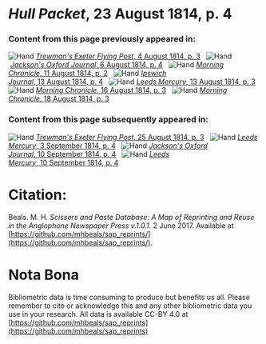 # *Hull Packet*, 23 August 1814, p. 4  
  
### Content from this page previously appeared in:  
![Hand](http://scissorsandpaste.net/wp-content/uploads/2017/06/smallhandpointer.png) [*Trewman's Exeter Flying Post*, 4 August 1814, p. 3](https://mhbeals.github.io/sap_html/Trewman's-Exeter-Flying-Post/Trewman's-Exeter-Flying-Post-4-August-1814-p-3)  
![Hand](http://scissorsandpaste.net/wp-content/uploads/2017/06/smallhandpointer.png) [*Jackson's Oxford Journal*, 6 August 1814, p. 4](https://mhbeals.github.io/sap_html/Jackson's-Oxford-Journal/Jackson's-Oxford-Journal-6-August-1814-p-4)  
![Hand](http://scissorsandpaste.net/wp-content/uploads/2017/06/smallhandpointer.png) [*Morning Chronicle*, 11 August 1814, p. 2](https://mhbeals.github.io/sap_html/Morning-Chronicle/Morning-Chronicle-11-August-1814-p-2)  
![Hand](http://scissorsandpaste.net/wp-content/uploads/2017/06/smallhandpointer.png) [*Ipswich Journal*, 13 August 1814, p. 4](https://mhbeals.github.io/sap_html/Ipswich-Journal/Ipswich-Journal-13-August-1814-p-4)  
![Hand](http://scissorsandpaste.net/wp-content/uploads/2017/06/smallhandpointer.png) [*Leeds Mercury*, 13 August 1814, p. 3](https://mhbeals.github.io/sap_html/Leeds-Mercury/Leeds-Mercury-13-August-1814-p-3)  
![Hand](http://scissorsandpaste.net/wp-content/uploads/2017/06/smallhandpointer.png) [*Morning Chronicle*, 16 August 1814, p. 3](https://mhbeals.github.io/sap_html/Morning-Chronicle/Morning-Chronicle-16-August-1814-p-3)  
![Hand](http://scissorsandpaste.net/wp-content/uploads/2017/06/smallhandpointer.png) [*Morning Chronicle*, 18 August 1814, p. 3](https://mhbeals.github.io/sap_html/Morning-Chronicle/Morning-Chronicle-18-August-1814-p-3)  
  
### Content from this page subsequently appeared in:  
![Hand](http://scissorsandpaste.net/wp-content/uploads/2017/06/smallhandpointer.png) [*Trewman's Exeter Flying Post*, 25 August 1814, p. 3](https://mhbeals.github.io/sap_html/Trewman's-Exeter-Flying-Post/Trewman's-Exeter-Flying-Post-25-August-1814-p-3)  
![Hand](http://scissorsandpaste.net/wp-content/uploads/2017/06/smallhandpointer.png) [*Leeds Mercury*, 3 September 1814, p. 4](https://mhbeals.github.io/sap_html/Leeds-Mercury/Leeds-Mercury-3-September-1814-p-4)  
![Hand](http://scissorsandpaste.net/wp-content/uploads/2017/06/smallhandpointer.png) [*Jackson's Oxford Journal*, 10 September 1814, p. 4](https://mhbeals.github.io/sap_html/Jackson's-Oxford-Journal/Jackson's-Oxford-Journal-10-September-1814-p-4)  
![Hand](http://scissorsandpaste.net/wp-content/uploads/2017/06/smallhandpointer.png) [*Leeds Mercury*, 10 September 1814, p. 4](https://mhbeals.github.io/sap_html/Leeds-Mercury/Leeds-Mercury-10-September-1814-p-4)  


# Citation: 

Beals. M. H. *Scissors and Paste Database: A Map of Reprinting and Reuse in the Anglophone Newspaper Press v.1.0.1.* 2 June 2017. Available at [https://github.com/mhbeals/sap_reprints/](https://github.com/mhbeals/sap_reprints/). 

# Nota Bona

Bibliometric data is time consuming to produce but benefits us all. Please remember to cite or acknowledge this and any other bibliometric data you use in your research. All data is available CC-BY 4.0 at [https://github.com/mhbeals/sap_reprints](https://github.com/mhbeals/sap_reprints)